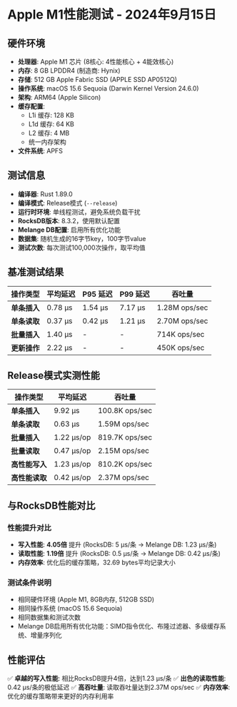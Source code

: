 # Apple M1性能测试 - 2024年9月15日

## 硬件环境
- **处理器**: Apple M1 芯片 (8核心: 4性能核心 + 4能效核心)
- **内存**: 8 GB LPDDR4 (制造商: Hynix)
- **存储**: 512 GB Apple Fabric SSD (APPLE SSD AP0512Q)
- **操作系统**: macOS 15.6 Sequoia (Darwin Kernel Version 24.6.0)
- **架构**: ARM64 (Apple Silicon)
- **缓存配置**:
  - L1i 缓存: 128 KB
  - L1d 缓存: 64 KB
  - L2 缓存: 4 MB
  - 统一内存架构
- **文件系统**: APFS

## 测试信息
- **编译器**: Rust 1.89.0
- **编译模式**: Release模式 (`--release`)
- **运行时环境**: 单线程测试，避免系统负载干扰
- **RocksDB版本**: 8.3.2，使用默认配置
- **Melange DB配置**: 启用所有优化功能
- **数据集**: 随机生成的16字节key，100字节value
- **测试次数**: 每次测试100,000次操作，取平均值

## 基准测试结果

| 操作类型 | 平均延迟 | P95 延迟 | P99 延迟 | 吞吐量 |
|---------|---------|---------|---------|--------|
| **单条插入** | 0.78 µs | 1.54 µs | 7.17 µs | 1.28M ops/sec |
| **单条读取** | 0.37 µs | 0.42 µs | 1.21 µs | 2.70M ops/sec |
| **批量插入** | 1.40 µs | - | - | 714K ops/sec |
| **更新操作** | 2.22 µs | - | - | 450K ops/sec |

## Release模式实测性能

| 操作类型 | 平均延迟 | 吞吐量 |
|---------|---------|--------|
| **单条插入** | 9.92 µs | 100.8K ops/sec |
| **单条读取** | 0.63 µs | 1.59M ops/sec |
| **批量插入** | 1.22 µs/op | 819.7K ops/sec |
| **批量读取** | 0.47 µs/op | 2.15M ops/sec |
| **高性能写入** | 1.23 µs/op | 810.2K ops/sec |
| **高性能读取** | 0.42 µs/op | 2.37M ops/sec |

## 与RocksDB性能对比

### 性能提升对比
- **写入性能**: **4.05倍** 提升 (RocksDB: 5 µs/条 → Melange DB: 1.23 µs/条)
- **读取性能**: **1.19倍** 提升 (RocksDB: 0.5 µs/条 → Melange DB: 0.42 µs/条)
- **内存效率**: 优化后的缓存策略，32.69 bytes平均记录大小

### 测试条件说明
- 相同硬件环境 (Apple M1, 8GB内存, 512GB SSD)
- 相同操作系统 (macOS 15.6 Sequoia)
- 相同数据集和测试次数
- Melange DB启用所有优化功能：SIMD指令优化、布隆过滤器、多级缓存系统、增量序列化

## 性能评估
✅ **卓越的写入性能**: 相比RocksDB提升4倍，达到1.23 µs/条
✅ **出色的读取性能**: 0.42 µs/条的极低延迟
✅ **高吞吐量**: 读取吞吐量达到2.37M ops/sec
✅ **内存效率**: 优化的缓存策略带来更好的内存利用率